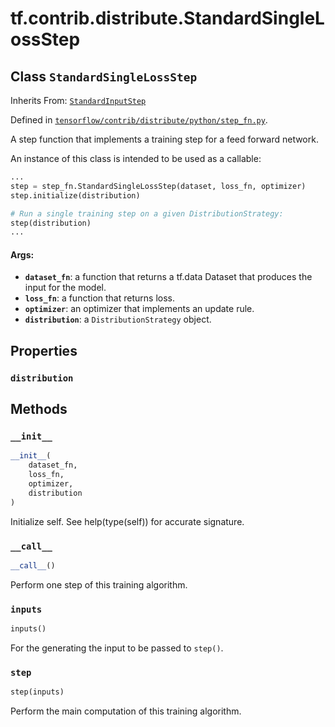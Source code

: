 <div itemscope itemtype="http://developers.google.com/ReferenceObject">
<meta itemprop="name" content="tf.contrib.distribute.StandardSingleLossStep" />
<meta itemprop="property" content="distribution"/>
<meta itemprop="property" content="__call__"/>
<meta itemprop="property" content="__init__"/>
<meta itemprop="property" content="inputs"/>
<meta itemprop="property" content="step"/>
</div>

# tf.contrib.distribute.StandardSingleLossStep

## Class `StandardSingleLossStep`

Inherits From: [`StandardInputStep`](../../../tf/contrib/distribute/StandardInputStep.md)



Defined in [`tensorflow/contrib/distribute/python/step_fn.py`](https://www.tensorflow.org/code/tensorflow/contrib/distribute/python/step_fn.py).

A step function that implements a training step for a feed forward network.

An instance of this class is intended to be used as a callable:

```python
...
step = step_fn.StandardSingleLossStep(dataset, loss_fn, optimizer)
step.initialize(distribution)

# Run a single training step on a given DistributionStrategy:
step(distribution)
...
```

#### Args:

* <b>`dataset_fn`</b>: a function that returns a tf.data Dataset that produces the
    input for the model.
* <b>`loss_fn`</b>: a function that returns loss.
* <b>`optimizer`</b>: an optimizer that implements an update rule.
* <b>`distribution`</b>: a `DistributionStrategy` object.

## Properties

<h3 id="distribution"><code>distribution</code></h3>





## Methods

<h3 id="__init__"><code>__init__</code></h3>

``` python
__init__(
    dataset_fn,
    loss_fn,
    optimizer,
    distribution
)
```

Initialize self.  See help(type(self)) for accurate signature.

<h3 id="__call__"><code>__call__</code></h3>

``` python
__call__()
```

Perform one step of this training algorithm.

<h3 id="inputs"><code>inputs</code></h3>

``` python
inputs()
```

For the generating the input to be passed to `step()`.

<h3 id="step"><code>step</code></h3>

``` python
step(inputs)
```

Perform the main computation of this training algorithm.



